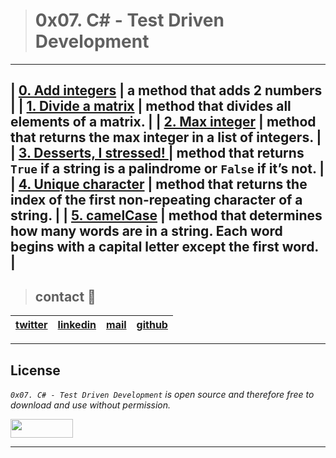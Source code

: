 > # 0x07. C# - Test Driven Development
---
| [0. Add integers](./0-add/) | a method that adds 2 numbers  |
| [1. Divide a matrix](./1-divide/) | method that divides all elements of a matrix.  |
| [2. Max integer](./2-max_int/) | method that returns the max integer in a list of integers.  |
| [3. Desserts, I stressed! ](./3-palindrome/) | method that returns `True` if a string is a palindrome or `False` if it’s not. |
| [4. Unique character](./4-unique/) | method that returns the index of the first non-repeating character of a string.  |
| [5. camelCase](./5-camelcase/) | method that determines how many words are in a string. Each word begins with a capital letter except the first word.  |
---
> ## contact 💬

| [twitter](https://twitter.com/RICARDO1470) | [linkedin](https://www.linkedin.com/in/ricardo-alfonso-camayo/) | [mail](1466@holbertonschool.com) | [github](https://github.com/ricardo1470/README/blob/master/README.md) |
|---|---|---|---|

---

## License
*`0x07. C# - Test Driven Development` is open source and therefore free to download and use without permission.*

<a href="url"><img src="https://www.holbertonschool.com/holberton-logo.png" align="middle" width="100" height="30"></a>

---
